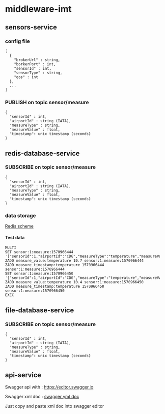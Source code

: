 # middleware-imt

## sensors-service

### config file 

```
[
  {
    "brokerUrl" : string,
    "borkerPort" : int,
    "sensorId" : int,
    "sensorType" : string,
    "qos" : int
  },
  ...
]
```

### PUBLISH on topic sensor/measure

```
{
  "sensorId" : int,
  "airportId" : string (IATA), 
  "measureType" : string,
  "measureValue" : float,
  "timestamp": unix timestamp (seconds)
}
```

## redis-database-service 

### SUBSCRIBE on topic sensor/measure
```
{
  "sensorId" : int,
  "airportId" : string (IATA), 
  "measureType" : string,
  "measureValue" : float,
  "timestamp": unix timestamp (seconds)
}
```

### data storage 

[Redis scheme](https://github.com/Wathis/middleware-imt/blob/develop/docs/redis_scheme.png)

#### Test data

```
MULTI
SET sensor:1:measure:1570966444 '{"sensorId":1,"airportId":"CDG","measureType":"temperature","measureValue":10.7,"timestamp":1570966444}'
ZADD measure_value:temperature 10.7 sensor:1:measure:1570966444
ZADD measure_timestamp:temperature 1570966444 sensor:1:measure:1570966444
SET sensor:1:measure:1570966450 '{"sensorId":1,"airportId":"CDG","measureType":"temperature","measureValue":10.4,"timestamp":1570966450}'
ZADD measure_value:temperature 10.4 sensor:1:measure:1570966450
ZADD measure_timestamp:temperature 1570966450 sensor:1:measure:1570966450
EXEC
```


## file-database-service 

### SUBSCRIBE on topic sensor/measure
```
{
  "sensorId" : int,
  "airportId" : string (IATA), 
  "measureType" : string,
  "measureValue" : float,
  "timestamp": unix timestamp (seconds)
}
```


## api-service 

Swagger api with : https://editor.swagger.io

Swagger xml doc : [swagger yml doc](https://github.com/Wathis/middleware-imt/blob/develop/api-service/docs/swagger.yaml)

Just copy and paste xml doc into swagger editor



